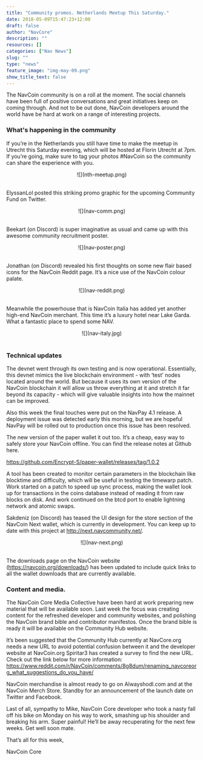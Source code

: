 ```yaml
---
title: "Community promos. Netherlands Meetup This Saturday."
date: 2018-05-09T15:47:23+12:00
draft: false
author: "NavCore"
description: ""
resources: []
categories: ["Nav News"]
slug: ""
type: "news"
feature_image: "img-may-09.png"
show_title_text: false
---
```

The NavCoin community is on a roll at the moment. The social channels have been full of positive conversations and great initiatives keep on coming through. And not to be out done, NavCoin developers around the world have be hard at work on a range of interesting projects.
<!--more-->
### What's happening in the community
If you’re in the Netherlands you still have time to make the meetup in Utrecht this Saturday evening, which will be hosted at Florin Utrecht at 7pm. If you’re going, make sure to tag your photos #NavCoin so the community can share the experience with you. 
<br />
<section style="text-align: center">
![](nth-meetup.png)
<br /><br />
</section>

ElyssanLol posted this striking promo graphic for the upcoming Community Fund on Twitter.
<br />
<section style="text-align: center">
![](nav-comm.png)
<br /><br />
</section>

Beekart (on Discord) is super imaginative as usual and came up with this awesome community recruitment poster.
<br />
<section style="text-align: center">
![](nav-poster.png)
<br /><br />
</section>

Jonathan (on Discord) revealed his first thoughts on some new flair based icons for the NavCoin Reddit page. It’s a nice use of the NavCoin colour palate.
<br />
<section style="text-align: center">
![](nav-reddit.png)
<br /><br />
</section>

Meanwhile the powerhouse that is NavCoin Italia has added yet another high-end NavCoin merchant. This time it’s a luxury hotel near Lake Garda. What a fantastic place to spend some NAV.
<br />
<section style="text-align: center">
![](nav-italy.jpg)
<br /><br />
</section>

### Technical updates

The devnet went through its own testing and is now operational. Essentially, this devnet mimics the live blockchain environment - with ‘test’ nodes located around the world. But because it uses its own version of the NavCoin blockchain it will allow us throw everything at it and stretch it far beyond its capacity - which will give valuable insights into how the mainnet can be improved. 

Also this week the final touches were put on the NavPay 4.1 release. A deployment issue was detected early this morning, but we are hopeful NavPay will be rolled out to production once this issue has been resolved.

The new version of the paper wallet it out too. It’s a cheap, easy way to safely store your NavCoin offline. You can find the release notes at Github here. 

https://github.com/Encrypt-S/paper-wallet/releases/tag/1.0.2

A tool has been created to monitor certain parameters in the blockchain like blocktime and difficulty, which will be useful in testing the timewarp patch.
Work started on a patch to speed up sync process, making the wallet look up for transactions in the coins database instead of reading it from raw blocks on disk. And work continued on the btcd port to enable lightning network and atomic swaps.

Sakdeniz (on Discord) has teased the UI design for the store section of the NavCoin Next wallet, which is currently in development. You can keep up to date with this project at http://next.navcommunity.net/.
 <br />
<section style="text-align: center">
![](nav-next.png)
<br /><br />
</section>

The downloads page on the NavCoin website (https://navcoin.org/downloads/) has been updated to include quick links to all the wallet downloads that are currently available. 

### Content and media.
The NavCoin Core Media Collective have been hard at work preparing new material that will be available soon. Last week the focus was creating content for the refreshed developer and community websites, and polishing the NavCoin brand bible and contributor manifestos. Once the brand bible is ready it will be available on the Community Hub website. 

It’s been suggested that the Community Hub currently at NavCore.org needs a new URL to avoid potential confusion between it and the developer website at NavCoin.org
Spiritar3 has created a survey to find the new URL. Check out the link below for more information:
https://www.reddit.com/r/NavCoin/comments/8g8dum/renaming_navcoreorg_what_suggestions_do_you_have/

NavCoin merchandise is almost ready to go on Alwayshodl.com and at the NavCoin Merch Store. Standby for an announcement of the launch date on Twitter and Facebook.

Last of all, sympathy to Mike, NavCoin Core developer who took a nasty fall off his bike on Monday on his way to work, smashing up his shoulder and breaking his arm. Super painful! He’ll be away recuperating for the next few weeks. Get well soon mate.

That’s all for this week,

NavCoin Core
